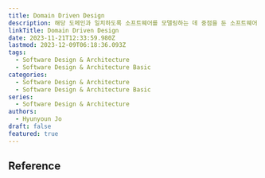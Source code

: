 ```yaml
---
title: Domain Driven Design
description: 해당 도메인과 일치하도록 소프트웨어를 모델링하는 데 중점을 둔 소프트웨어 설계 접근 방식
linkTitle: Domain Driven Design
date: 2023-11-21T12:33:59.980Z
lastmod: 2023-12-09T06:18:36.093Z
tags:
  - Software Design & Architecture
  - Software Design & Architecture Basic
categories:
  - Software Design & Architecture
  - Software Design & Architecture Basic
series:
  - Software Design & Architecture
authors:
  - Hyunyoun Jo
draft: false
featured: true
---
```


## Reference
